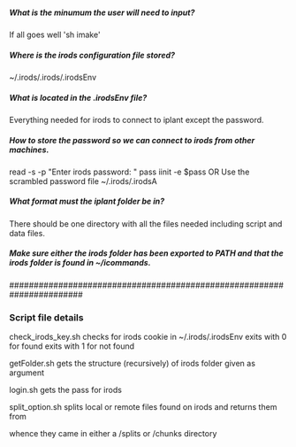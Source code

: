 <h5>What is the minumum the user will need to input?</h5>
	If all goes well 'sh imake'

<h5>Where is the irods configuration file stored?</h5>
	~/.irods/.irods/.irodsEnv

<h5>What is located in the .irodsEnv file?</h5>
	Everything needed for irods to connect to iplant except the password.

<h5>How to store the password so we can connect to irods from other machines.</h5>
	read -s -p "Enter irods password: " pass
	iinit -e $pass
	OR
	Use the scrambled password file ~/.irods/.irodsA

<h5>What format must the iplant folder be in?</h5>
	There should be one directory with all the files needed including script and data files.

<h5>Make sure either the irods folder has been exported to PATH and that the irods folder is found in ~/icommands.</h5>


#######################################################################
<h3>Script file details</h3>

check_irods_key.sh
	checks for irods cookie in ~/.irods/.irodsEnv
	exits with 0 for found
	exits with 1 for not found

getFolder.sh
	gets the structure (recursively) of irods folder given as argument

login.sh
	gets the pass for irods

split_option.sh
	splits local or remote files found on irods and returns them from 	

whence they came in either a /splits or /chunks directory


